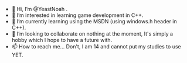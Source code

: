 - 👋 Hi, I’m @YeastNoah .
- 👀 I’m interested in learning game development in C++. 
- 🌱 I’m currently learning using the MSDN (using windows.h header in C++).
- 💞️ I’m looking to collaborate on nothing at the moment, It's simply a hobby which I hope to have a future with. 
- 📫 How to reach me... Don't, I am 14 and cannot put my studies to use YET. 

<!---
YeastNoah/YeastNoah is a ✨ special ✨ repository because its `README.md` (this file) appears on your GitHub profile.
You can click the Preview link to take a look at your changes.
--->
